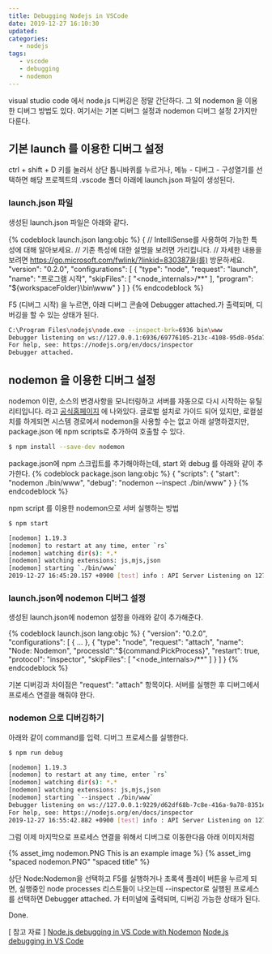 ```yaml
---
title: Debugging Nodejs in VSCode
date: 2019-12-27 16:10:30
updated:
categories:
   - nodejs
tags:
   - vscode
   - debugging
   - nodemon
---
```


visual studio code 에서 node.js 디버깅은 정말 간단하다.
그 외 nodemon 을 이용한 디버그 방법도 있다.
여기서는 기본 디버그 설정과 nodemon 디버그 설정 2가지만 다룬다.

<!-- more -->
<!-- toc -->
## 기본 launch 를 이용한 디버그 설정

ctrl + shift + D 키를 눌러서 상단 톱니바퀴를 누르거나,
메뉴 - 디버그 - 구성열기를 선택하면
해당 프로젝트의 .vscode 폴더 아래에 launch.json 파일이 생성된다.

### launch.json 파일

생성된 launch.json 파일은 아래와 같다.

{% codeblock launch.json lang:objc %}
{
    // IntelliSense를 사용하여 가능한 특성에 대해 알아보세요.
    // 기존 특성에 대한 설명을 보려면 가리킵니다.
    // 자세한 내용을 보려면 https://go.microsoft.com/fwlink/?linkid=830387을(를) 방문하세요.
    "version": "0.2.0",
    "configurations": [
        {
            "type": "node",
            "request": "launch",
            "name": "프로그램 시작",
            "skipFiles": [
                "<node_internals>/**"
            ],
            "program": "${workspaceFolder}\\bin\\www"
        }
    ]
}
{% endcodeblock %}

F5 (디버그 시작) 을 누르면, 아래 디버그 콘솔에 Debugger attached.가 출력되며, 
디버깅을 할 수 있는 상태가 된다.

``` bash
C:\Program Files\nodejs\node.exe --inspect-brk=6936 bin\www 
Debugger listening on ws://127.0.0.1:6936/69776105-213c-4108-95d8-05da7bf9fdab
For help, see: https://nodejs.org/en/docs/inspector
Debugger attached.
```

## nodemon 을 이용한 디버그 설정

nodemon 이란, 소스의 변경사항을 모니터링하고 서버를 자동으로 다시 시작하는 유틸리티입니다.
라고 [공식홈페이지](https://nodemon.io/) 에 나와있다.
글로벌 설치로 가이드 되어 있지만, 로컬설치를 하게되면 시스템 경로에서 nodemon을 사용할 수는
없고 아래 설명하겠지만, package.json 에 npm scripts로 추가하여 호출할 수 있다.

``` bash
$ npm install --save-dev nodemon 
```

package.json에 npm 스크립트를 추가해야하는데, start 와 debug 를 아래와 같이 추가한다.
{% codeblock package.json lang:objc %}
{
    "scripts": {
        "start": "nodemon ./bin/www",
        "debug": "nodemon --inspect ./bin/www"
    }
}
{% endcodeblock %}

npm script 를 이용한 nodemon으로 서버 실행하는 방법
``` bash
$ npm start

[nodemon] 1.19.3
[nodemon] to restart at any time, enter `rs`
[nodemon] watching dir(s): *.*
[nodemon] watching extensions: js,mjs,json
[nodemon] starting `./bin/www`
2019-12-27 16:45:20.157 +0900 [test] info : API Server Listening on 127.0.0.1:3000
```

### launch.json에 nodemon 디버그 설정

생성된 launch.json에 nodemon 설정을 아래와 같이 추가해준다.

{% codeblock launch.json lang:objc %}
{
    "version": "0.2.0",
    "configurations": [
        {
            ...
        },
        {
            "type": "node",
            "request": "attach",
            "name": "Node: Nodemon",
            "processId":"${command:PickProcess}",
            "restart": true,
            "protocol": "inspector",
            "skipFiles": [
                "<node_internals>/**"
            ]
        }
    ]
}
{% endcodeblock %}

기본 디버깅과 차이점은 "request": "attach" 항목이다.
서버를 실행한 후 디버그에서 프로세스 연결을 해줘야 한다.

### nodemon 으로 디버깅하기

아래와 같이 command를 입력. 디버그 프로세스를 실행한다.

``` bash
$ npm run debug

[nodemon] 1.19.3
[nodemon] to restart at any time, enter `rs`
[nodemon] watching dir(s): *.*
[nodemon] watching extensions: js,mjs,json
[nodemon] starting `--inspect ./bin/www`
Debugger listening on ws://127.0.0.1:9229/d62df68b-7c8e-416a-9a78-8351eabc2871
For help, see: https://nodejs.org/en/docs/inspector
2019-12-27 16:55:42.882 +0900 [test] info : API Server Listening on 127.0.0.1:3000
```

그럼 이제 마지막으로 프로세스 연결을 위해서 디버그로 이동한다음 아래 이미지처럼

{% asset_img nodemon.PNG This is an example image %}
{% asset_img "spaced nodemon.PNG" "spaced title" %}

상단 Node:Nodemon을 선택하고 F5를 실행하거나 초록색 플레이 버튼을 누르게 되면, 실행중인 
node processes 리스트들이 나오는데 --inspector로 실행된 프로세스를 선택하면
Debugger attached. 가 터미널에 출력되며, 디버깅 가능한 상태가 된다.


Done.

[ 참고 자료 ]
[Node.js debugging in VS Code with Nodemon](https://github.com/Microsoft/vscode-recipes/tree/master/nodemon)
[Node.js debugging in VS Code](https://code.visualstudio.com/docs/nodejs/nodejs-debugging)